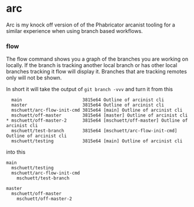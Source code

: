 # arc

Arc is my knock off version of of the Phabricator arcanist tooling for a similar experience when using  branch based workflows.

### flow

The flow command shows you a graph of the branches you are working on locally. If
the branch is tracking another local branch or has other local branches tracking it
flow will display it. Branches that are tracking remotes only will not be shown.

In short it will take the output of `git branch -vvv` and turn it from this

```
  main                       3815e64 Outline of arcinist cli
  master                     3815e64 Outline of arcinist cli
  mschuett/arc-flow-init-cmd 3815e64 [main] Outline of arcinist cli
  mschuett/off-master        3815e64 [master] Outline of arcinist cli
* mschuett/off-master-2      3815e64 [mschuett/off-master] Outline of arcinist cli
  mschuett/test-branch       3815e64 [mschuett/arc-flow-init-cmd] Outline of arcinist cli
  mschuett/testing           3815e64 [main] Outline of arcinist cli
```

into this

```
main
  mschuett/testing
  mschuett/arc-flow-init-cmd
    mschuett/test-branch

master
  mschuett/off-master
    mschuett/off-master-2
```
